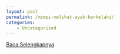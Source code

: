 ```yaml
---
layout: post
permalink: /mimpi-melihat-ayah-berkelahi/
categories:
    - Uncategorized
---
```


[Baca Selengkapnya](/05)